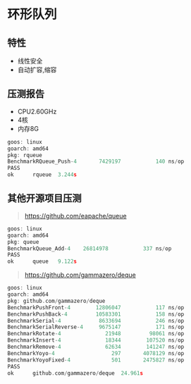 # 环形队列

## 特性
- 线性安全
- 自动扩容,缩容

## 压测报告
- CPU2.60GHz
- 4核
- 内存8G


```go
goos: linux
goarch: amd64
pkg: rqueue
BenchmarkRQueue_Push-4   	 7429197	       140 ns/op
PASS
ok  	rqueue	3.244s
```


## 其他开源项目压测

> https://github.com/eapache/queue

```go
goos: linux
goarch: amd64
pkg: queue
BenchmarkQueue_Add-4   	26814978	       337 ns/op
PASS
ok  	queue	9.122s
```

> https://github.com/gammazero/deque

```go
goos: linux
goarch: amd64
pkg: github.com/gammazero/deque
BenchmarkPushFront-4       	12806047	       117 ns/op
BenchmarkPushBack-4        	10583301	       158 ns/op
BenchmarkSerial-4          	 8633694	       246 ns/op
BenchmarkSerialReverse-4   	 9675147	       171 ns/op
BenchmarkRotate-4          	   21948	     98061 ns/op
BenchmarkInsert-4          	   18344	    107520 ns/op
BenchmarkRemove-4          	   62634	    141247 ns/op
BenchmarkYoyo-4            	     297	   4078129 ns/op
BenchmarkYoyoFixed-4       	     501	   2475827 ns/op
PASS
ok  	github.com/gammazero/deque	24.961s
```















